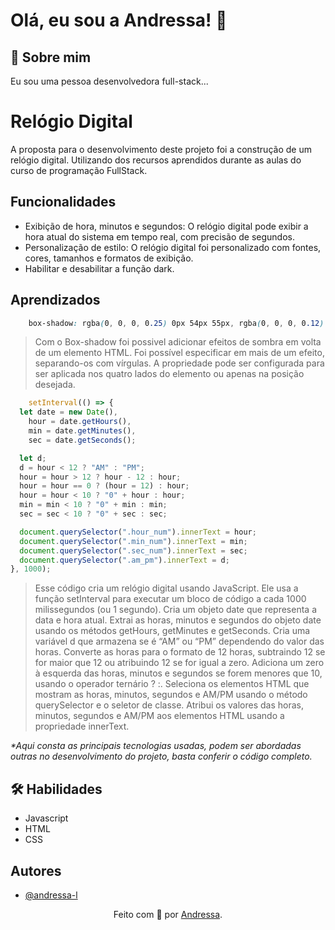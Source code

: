 
# Olá, eu sou a Andressa! 👋
## 🚀 Sobre mim
Eu sou uma pessoa desenvolvedora full-stack...

# Relógio Digital

A proposta para o desenvolvimento deste projeto foi a construção de um relógio digital. Utilizando dos recursos aprendidos durante as aulas do curso de programação FullStack.

## Funcionalidades

- Exibição de hora, minutos e segundos: O relógio digital pode exibir a hora atual do sistema em tempo real, com precisão de segundos.
- Personalização de estilo: O relógio digital foi personalizado com fontes, cores, tamanhos e formatos de exibição.
- Habilitar e desabilitar a função dark.

## Aprendizados

```css
    box-shadow: rgba(0, 0, 0, 0.25) 0px 54px 55px, rgba(0, 0, 0, 0.12) 0px -12px 30px, rgba(0, 0, 0, 0.12) 0px 4px 6px, rgba(0, 0, 0, 0.17) 0px 12px 13px, rgba(0, 0, 0, 0.09) 0px -3px 5px;
```
> Com o Box-shadow foi possivel adicionar efeitos de sombra em volta de um elemento HTML. Foi possível especificar em mais de um efeito, separando-os com vírgulas. A propriedade pode ser configurada para ser aplicada nos quatro lados do elemento ou apenas na posição desejada.

```javascript
    setInterval(() => {
  let date = new Date(),
    hour = date.getHours(),
    min = date.getMinutes(),
    sec = date.getSeconds();

  let d;
  d = hour < 12 ? "AM" : "PM"; 
  hour = hour > 12 ? hour - 12 : hour; 
  hour = hour == 0 ? (hour = 12) : hour; 
  hour = hour < 10 ? "0" + hour : hour;
  min = min < 10 ? "0" + min : min;
  sec = sec < 10 ? "0" + sec : sec;

  document.querySelector(".hour_num").innerText = hour;
  document.querySelector(".min_num").innerText = min;
  document.querySelector(".sec_num").innerText = sec;
  document.querySelector(".am_pm").innerText = d;
}, 1000);
```

> Esse código cria um relógio digital usando JavaScript. Ele usa a função setInterval para executar um bloco de código a cada 1000 milissegundos (ou 1 segundo). Cria um objeto date que representa a data e hora atual. Extrai as horas, minutos e segundos do objeto date usando os métodos getHours, getMinutes e getSeconds. Cria uma variável d que armazena se é “AM” ou “PM” dependendo do valor das horas. Converte as horas para o formato de 12 horas, subtraindo 12 se for maior que 12 ou atribuindo 12 se for igual a zero. Adiciona um zero à esquerda das horas, minutos e segundos se forem menores que 10, usando o operador ternário ? :. Seleciona os elementos HTML que mostram as horas, minutos, segundos e AM/PM usando o método querySelector e o seletor de classe. Atribui os valores das horas, minutos, segundos e AM/PM aos elementos HTML usando a propriedade innerText.

<em>*Aqui consta as principais tecnologias usadas, podem ser abordadas outras no desenvolvimento do projeto, basta conferir o código completo. </em>


## 🛠 Habilidades
- Javascript
- HTML 
- CSS

## Autores

- [@andressa-l](https://www.github.com/andressa-l)


<div align="center">Feito com 💜 por <a href="https://github.com/andressa-l">Andressa</a>.</div>
<br />